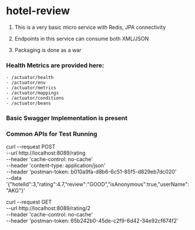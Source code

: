 # hotel-review

1. This is a very basic micro service with Redis, JPA connectivity 

2. Endpoints in this service can consume both XML/JSON

3. Packaging is done as a war

### Health Metrics are provided here:

	- /actuator/health
	- /actuator/env
	- /actuator/metrics
	- /actuator/mappings
	- /actuator/conditions
	- /actuator/beans
	
### Basic Swagger Implementation is present

### Common APIs for Test Running

curl --request POST \
  --url http://localhost:8089/rating \
  --header 'cache-control: no-cache' \
  --header 'content-type: application/json' \
  --header 'postman-token: b010a9fa-d8b6-6c51-85f5-d829eb7dc020' \
  --data '{"hotelId":3,"rating":4.7,"review":"GOOD","isAnonymous":true,"userName":"AKG"}'
  
  
curl --request GET \
  --url http://localhost:8089/rating/2 \
  --header 'cache-control: no-cache' \
  --header 'postman-token: 65b242b0-45de-c2f9-6d42-34e92cf674f2'
